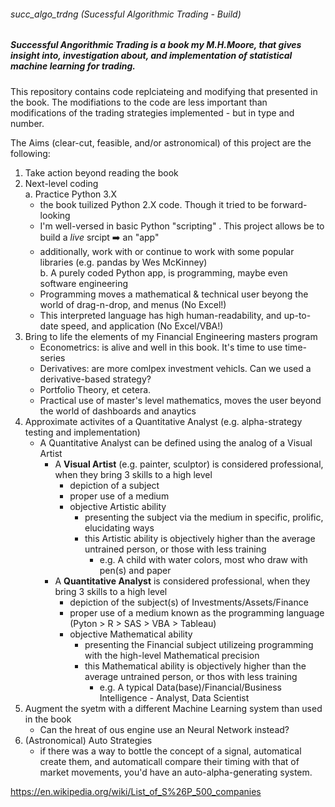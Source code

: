 ###### succ_algo_trdng (Sucessful Algorithmic Trading - Build)
##### _Successful Angorithmic Trading_ is a book my M.H.Moore, that gives insight into, investigation about, and implementation of statistical machine learning for trading.

This repository contains code replciateing and modifying that presented in the book. The modifiations to the code are less important than modifications of the trading strategies implemented - but in type and number.

The Aims (clear-cut, feasible, and/or astronomical) of this project are the following:
1. Take action beyond reading the book
2. Next-level coding  
   a. Practice Python 3.X
      - the book tuilized Python 2.X code. Though it tried to be forward-looking
      - I'm well-versed in basic Python "scripting" . This project allows be to build a _live_ srcipt :arrow_right: an "app"
      - additionally, work with or continue to work with some popular libraries (e.g. pandas by Wes McKinney)  
   b. A purely coded Python app, is programming, maybe even software engineering
      - Programming moves a mathematical & technical user beyong the world of drag-n-drop, and menus (No Excel!)
      - This interpreted language has high human-readability, and up-to-date speed, and application (No Excel/VBA!)
3. Bring to life the elements of my Financial Engineering masters program
   - Econometrics: is alive and well in this book. It's time to use time-series
   - Derivatives: are more comlpex investment vehicls. Can we used a derivative-based strategy?
   - Portfolio Theory, et cetera.
   - Practical use of master's level mathematics, moves the user beyond the world of dashboards and anaytics
4. Approximate activites of a Quantitative Analyst (e.g. alpha-strategy testing and implementation)  
   - A Quantitative Analyst can be defined using the analog of a Visual Artist
     - A __Visual Artist__ (e.g. painter, sculptor) is considered professional, when they bring 3 skills to a high level
       - depiction of a subject
       - proper use of a medium
       - objective Artistic ability
         - presenting the subject via the medium in specific, prolific, elucidating ways
         - this Artistic ability is objectively higher than the average untrained person, or those with less training
           - e.g. A child with water colors, most who draw with pen(s) and paper
     - A __Quantitative Analyst__ is considered professional, when they bring 3 skills to a high level
       - depiction of the subject(s) of Investments/Assets/Finance
       - proper use of a medium known as the programming language (Pyton > R > SAS > VBA > Tableau)
       - objective Mathematical ability
         - presenting the Financial subject utilizeing programming with the high-level Mathematical precision
         - this Mathematical ability is objectively higher than the average untrained person, or thos with less training
           - e.g. A typical Data(base)/Financial/Business Intelligence - Analyst, Data Scientist
5. Augment the syetm with a different Machine Learning system than used in the book
   - Can the hreat of ous engine use an Neural Network instead?
6. (Astronomical) Auto Strategies
   - if there was a way to bottle the concept of a signal, automatical create them, and automaticall compare their timing with that of market movements, you'd have an auto-alpha-generating system.


https://en.wikipedia.org/wiki/List_of_S%26P_500_companies
